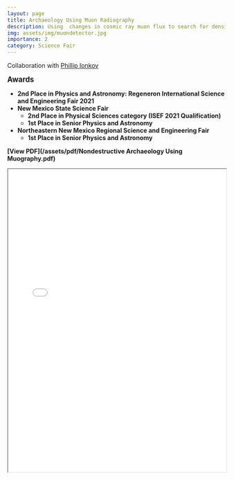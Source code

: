```yaml
---
layout: page
title: Archaeology Using Muon Radiography
description: Using  changes in cosmic ray muon flux to search for density irregularities in geographical structures
img: assets/img/muondetector.jpg
importance: 2
category: Science Fair
---
```


Collaboration with [Phillip Ionkov](http://phion.org/)

<b><big>Awards</big><b>
- **2nd Place in Physics and Astronomy:** Regeneron International Science and Engineering Fair 2021
- New Mexico State Science Fair
    - 2nd Place in Physical Sciences category (ISEF 2021 Qualification)
    - 1st Place in Senior Physics and Astronomy
- Northeastern New Mexico Regional Science and Engineering Fair
    - 1st Place in Senior Physics and Astronomy

[View PDF](/assets/pdf/Nondestructive Archaeology Using Muography.pdf)
<iframe src="/assets/pdf/Nondestructive Archaeology Using Muography.pdf" width="100%" height="700px">
</iframe>
